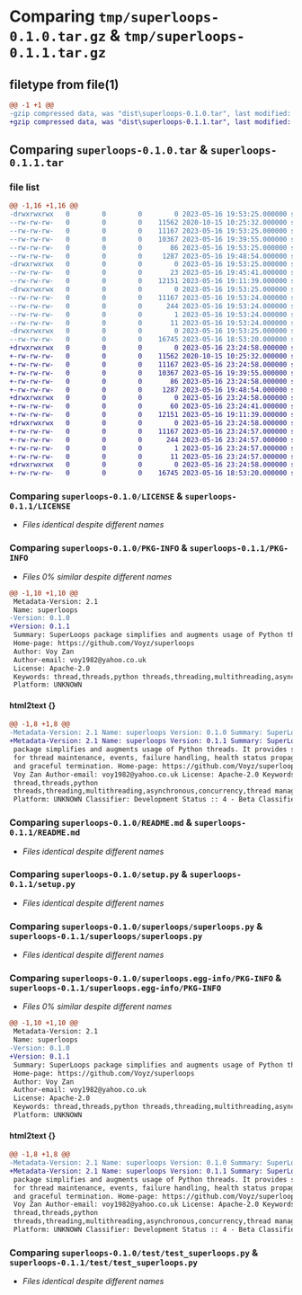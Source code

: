 # Comparing `tmp/superloops-0.1.0.tar.gz` & `tmp/superloops-0.1.1.tar.gz`

## filetype from file(1)

```diff
@@ -1 +1 @@
-gzip compressed data, was "dist\superloops-0.1.0.tar", last modified: Tue May 16 19:53:25 2023, max compression
+gzip compressed data, was "dist\superloops-0.1.1.tar", last modified: Tue May 16 23:24:58 2023, max compression
```

## Comparing `superloops-0.1.0.tar` & `superloops-0.1.1.tar`

### file list

```diff
@@ -1,16 +1,16 @@
-drwxrwxrwx   0        0        0        0 2023-05-16 19:53:25.000000 superloops-0.1.0/
--rw-rw-rw-   0        0        0    11562 2020-10-15 10:25:32.000000 superloops-0.1.0/LICENSE
--rw-rw-rw-   0        0        0    11167 2023-05-16 19:53:25.000000 superloops-0.1.0/PKG-INFO
--rw-rw-rw-   0        0        0    10367 2023-05-16 19:39:55.000000 superloops-0.1.0/README.md
--rw-rw-rw-   0        0        0       86 2023-05-16 19:53:25.000000 superloops-0.1.0/setup.cfg
--rw-rw-rw-   0        0        0     1287 2023-05-16 19:48:54.000000 superloops-0.1.0/setup.py
-drwxrwxrwx   0        0        0        0 2023-05-16 19:53:25.000000 superloops-0.1.0/superloops/
--rw-rw-rw-   0        0        0       23 2023-05-16 19:45:41.000000 superloops-0.1.0/superloops/__init__.py
--rw-rw-rw-   0        0        0    12151 2023-05-16 19:11:39.000000 superloops-0.1.0/superloops/superloops.py
-drwxrwxrwx   0        0        0        0 2023-05-16 19:53:25.000000 superloops-0.1.0/superloops.egg-info/
--rw-rw-rw-   0        0        0    11167 2023-05-16 19:53:24.000000 superloops-0.1.0/superloops.egg-info/PKG-INFO
--rw-rw-rw-   0        0        0      244 2023-05-16 19:53:24.000000 superloops-0.1.0/superloops.egg-info/SOURCES.txt
--rw-rw-rw-   0        0        0        1 2023-05-16 19:53:24.000000 superloops-0.1.0/superloops.egg-info/dependency_links.txt
--rw-rw-rw-   0        0        0       11 2023-05-16 19:53:24.000000 superloops-0.1.0/superloops.egg-info/top_level.txt
-drwxrwxrwx   0        0        0        0 2023-05-16 19:53:25.000000 superloops-0.1.0/test/
--rw-rw-rw-   0        0        0    16745 2023-05-16 18:53:20.000000 superloops-0.1.0/test/test_superloops.py
+drwxrwxrwx   0        0        0        0 2023-05-16 23:24:58.000000 superloops-0.1.1/
+-rw-rw-rw-   0        0        0    11562 2020-10-15 10:25:32.000000 superloops-0.1.1/LICENSE
+-rw-rw-rw-   0        0        0    11167 2023-05-16 23:24:58.000000 superloops-0.1.1/PKG-INFO
+-rw-rw-rw-   0        0        0    10367 2023-05-16 19:39:55.000000 superloops-0.1.1/README.md
+-rw-rw-rw-   0        0        0       86 2023-05-16 23:24:58.000000 superloops-0.1.1/setup.cfg
+-rw-rw-rw-   0        0        0     1287 2023-05-16 19:48:54.000000 superloops-0.1.1/setup.py
+drwxrwxrwx   0        0        0        0 2023-05-16 23:24:58.000000 superloops-0.1.1/superloops/
+-rw-rw-rw-   0        0        0       60 2023-05-16 23:24:41.000000 superloops-0.1.1/superloops/__init__.py
+-rw-rw-rw-   0        0        0    12151 2023-05-16 19:11:39.000000 superloops-0.1.1/superloops/superloops.py
+drwxrwxrwx   0        0        0        0 2023-05-16 23:24:58.000000 superloops-0.1.1/superloops.egg-info/
+-rw-rw-rw-   0        0        0    11167 2023-05-16 23:24:57.000000 superloops-0.1.1/superloops.egg-info/PKG-INFO
+-rw-rw-rw-   0        0        0      244 2023-05-16 23:24:57.000000 superloops-0.1.1/superloops.egg-info/SOURCES.txt
+-rw-rw-rw-   0        0        0        1 2023-05-16 23:24:57.000000 superloops-0.1.1/superloops.egg-info/dependency_links.txt
+-rw-rw-rw-   0        0        0       11 2023-05-16 23:24:57.000000 superloops-0.1.1/superloops.egg-info/top_level.txt
+drwxrwxrwx   0        0        0        0 2023-05-16 23:24:58.000000 superloops-0.1.1/test/
+-rw-rw-rw-   0        0        0    16745 2023-05-16 18:53:20.000000 superloops-0.1.1/test/test_superloops.py
```

### Comparing `superloops-0.1.0/LICENSE` & `superloops-0.1.1/LICENSE`

 * *Files identical despite different names*

### Comparing `superloops-0.1.0/PKG-INFO` & `superloops-0.1.1/PKG-INFO`

 * *Files 0% similar despite different names*

```diff
@@ -1,10 +1,10 @@
 Metadata-Version: 2.1
 Name: superloops
-Version: 0.1.0
+Version: 0.1.1
 Summary: SuperLoops package simplifies and augments usage of Python threads. It provides support for thread maintenance, events, failure handling, health status propagation, and graceful termination.
 Home-page: https://github.com/Voyz/superloops
 Author: Voy Zan
 Author-email: voy1982@yahoo.co.uk
 License: Apache-2.0
 Keywords: thread,threads,python threads,threading,multithreading,asynchronous,concurrency,thread management
 Platform: UNKNOWN
```

#### html2text {}

```diff
@@ -1,8 +1,8 @@
-Metadata-Version: 2.1 Name: superloops Version: 0.1.0 Summary: SuperLoops
+Metadata-Version: 2.1 Name: superloops Version: 0.1.1 Summary: SuperLoops
 package simplifies and augments usage of Python threads. It provides support
 for thread maintenance, events, failure handling, health status propagation,
 and graceful termination. Home-page: https://github.com/Voyz/superloops Author:
 Voy Zan Author-email: voy1982@yahoo.co.uk License: Apache-2.0 Keywords:
 thread,threads,python
 threads,threading,multithreading,asynchronous,concurrency,thread management
 Platform: UNKNOWN Classifier: Development Status :: 4 - Beta Classifier:
```

### Comparing `superloops-0.1.0/README.md` & `superloops-0.1.1/README.md`

 * *Files identical despite different names*

### Comparing `superloops-0.1.0/setup.py` & `superloops-0.1.1/setup.py`

 * *Files identical despite different names*

### Comparing `superloops-0.1.0/superloops/superloops.py` & `superloops-0.1.1/superloops/superloops.py`

 * *Files identical despite different names*

### Comparing `superloops-0.1.0/superloops.egg-info/PKG-INFO` & `superloops-0.1.1/superloops.egg-info/PKG-INFO`

 * *Files 0% similar despite different names*

```diff
@@ -1,10 +1,10 @@
 Metadata-Version: 2.1
 Name: superloops
-Version: 0.1.0
+Version: 0.1.1
 Summary: SuperLoops package simplifies and augments usage of Python threads. It provides support for thread maintenance, events, failure handling, health status propagation, and graceful termination.
 Home-page: https://github.com/Voyz/superloops
 Author: Voy Zan
 Author-email: voy1982@yahoo.co.uk
 License: Apache-2.0
 Keywords: thread,threads,python threads,threading,multithreading,asynchronous,concurrency,thread management
 Platform: UNKNOWN
```

#### html2text {}

```diff
@@ -1,8 +1,8 @@
-Metadata-Version: 2.1 Name: superloops Version: 0.1.0 Summary: SuperLoops
+Metadata-Version: 2.1 Name: superloops Version: 0.1.1 Summary: SuperLoops
 package simplifies and augments usage of Python threads. It provides support
 for thread maintenance, events, failure handling, health status propagation,
 and graceful termination. Home-page: https://github.com/Voyz/superloops Author:
 Voy Zan Author-email: voy1982@yahoo.co.uk License: Apache-2.0 Keywords:
 thread,threads,python
 threads,threading,multithreading,asynchronous,concurrency,thread management
 Platform: UNKNOWN Classifier: Development Status :: 4 - Beta Classifier:
```

### Comparing `superloops-0.1.0/test/test_superloops.py` & `superloops-0.1.1/test/test_superloops.py`

 * *Files identical despite different names*


